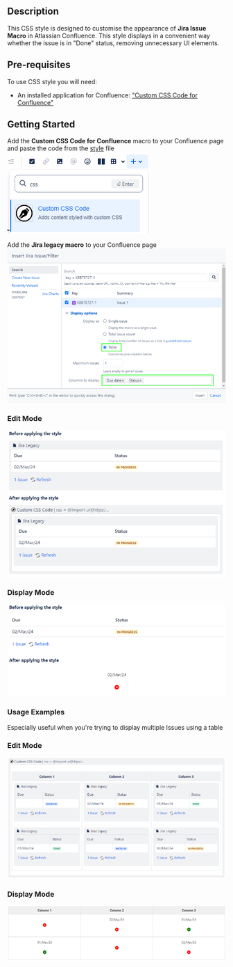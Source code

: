 ## Description
This CSS style is designed to customise the appearance of **Jira Issue Macro** in Atlassian Confluence.
This style displays in a convenient way whether the issue is in "Done" status, removing unnecessary UI elements.

## Pre-requisites
To use CSS style you will need:
- An installed application for Confluence: ["Custom CSS Code for Confluence"](https://marketplace.atlassian.com/apps/1223493/custom-css-code-for-confluence?hosting=cloud&tab=overview "Install Custom CSS Code for Confluence")

## Getting Started
Add the **Custom CSS Code for Confluence** macro to your Confluence page and paste the code from the [style](/style.css) file
![Add Custom CSS macro](</Images/Custom CSS Code macro.png>)

Add the **Jira legacy macro** to your Confluence page
![Add Jira Legacy macro](</Images/Insert Jira Issue Updated.png>)

### Edit Mode
![Edit Issue Mode](</Images/Before After CSS In Editor.png>)

### Display Mode
![Display Mode Issue](</Images/Before After CSS.png>)

### Usage Examples
Especially useful when you're trying to display multiple Issues using a table

### Edit Mode
![Edit Mode Table](</Images/Before After Table CSS In Editor.png>)

### Display Mode
![Display Example Table](</Images/Before After Table CSS.png>)
